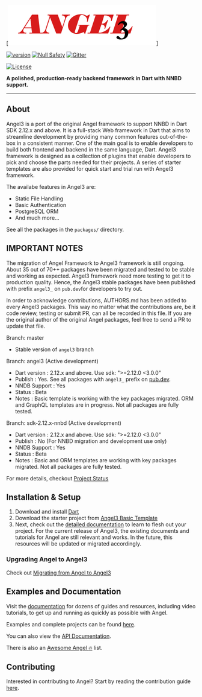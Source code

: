 [![Angel 3 Framework](./logo3.png)]

<!--- (https://angel-dart.dev) -->
[![version](https://img.shields.io/badge/pub-v4.0.0-brightgreen)](https://pub.dartlang.org/packages/framework)
[![Null Safety](https://img.shields.io/badge/null-safety-brightgreen)](https://dart.dev/null-safety)
[![Gitter](https://img.shields.io/gitter/room/nwjs/nw.js.svg)](https://gitter.im/angel_dart/discussion)

[![License](https://img.shields.io/github/license/dukefirehawk/angel)](https://github.com/dukefirehawk/angel/LICENSE)


**A polished, production-ready backend framework in Dart with NNBD support.**

-----
## About
Angel3 is a port of the original Angel framework to support NNBD in Dart SDK 2.12.x and above.
It is a full-stack Web framework in Dart that aims to streamline development by providing many common features out-of-the-box in a consistent manner. One of the main goal is to enable developers to build both frontend
and backend in the same language, Dart. Angel3 framework is designed as a collection of plugins that enable developers to pick and choose the parts needed for their projects. A series of starter templates are also provided for quick start and trial run with Angel3 framework.  

The availabe features in Angel3 are:
* Static File Handling
* Basic Authentication
* PostgreSQL ORM
* And much more...

See all the packages in the `packages/` directory.

## IMPORTANT NOTES
The migration of Angel Framework to Angel3 framework is still ongoing. About 35 out of 70++ packages have been migrated and tested to be stable and working as expected. Angel3 framework need more testing to get it to production quality. Hence, the Angel3 stable packages have been published with prefix `angel3_` on `pub.dev`for developers to try out.

In order to acknowledge contributions, AUTHORS.md has been added to every Angel3 packages. This way no matter what the contributions are, be it code review, testing or submit PR, can all be recorded in this file. If you are the original author of the original Angel packages, feel free to send a PR to update that file.

Branch: master
- Stable version of `angel3` branch

Branch: angel3 (Active development)
- Dart version : 2.12.x and above. Use sdk: ">=2.12.0 <3.0.0"
- Publish      : Yes. See all packages with `angel3_` prefix on [pub.dev](https://pub.dev/publishers/dukefirehawk.com/packages).
- NNDB Support : Yes
- Status       : Beta
- Notes        : Basic template is working with the key packages migrated. ORM and GraphQL templates are in progress. Not all packages are fully tested.

Branch: sdk-2.12.x-nnbd (Active development)
- Dart version : 2.12.x and above. Use sdk: ">=2.12.0 <3.0.0"
- Publish      : No (For NNBD migration and development use only)
- NNDB Support : Yes
- Status       : Beta
- Notes        : Basic and ORM templates are working with key packages migrated. Not all packages are fully tested.

For more details, checkout [Project Status](https://github.com/dukefirehawk/angel/wiki/Project-Status)

## Installation & Setup

1. Download and install [Dart](https://www.dartlang.org/)
2. Download the starter project from [Angel3 Basic Template](https://github.com/dukefirehawk/boilerplates/tree/angel3-basic)
3. Next, check out the [detailed documentation](https://docs.angel-dart.dev/v/2.x) to learn to flesh out your project. For the current release of Angel3, the existing documents and tutorials for Angel are still relevant and works. In the future, this resources will be updated or migrated accordingly.

<!---
Once you have [Dart](https://www.dartlang.org/) installed, bootstrapping a project is as simple as running a few shell commands:

Install the [Angel CLI](https://github.com/dukefirehawk/cli):

```bash
pub global activate --source git https://github.com/dukefirehawk/cli.git
```

Bootstrap a project:

```bash
angel init hello
```

You can even have your server run and be *hot-reloaded* on file changes:

```bash
dart --observe bin/dev.dart
```

(For CLI development only)Install Angel CLI

```bash
pub global activate --source path ./packages/cli
```
-->

### Upgrading Angel to Angel3

Check out [Migrating from Angel to Angel3](https://github.com/dukefirehawk/angel/wiki/Migrating-from-Angel-to-Angel3)

## Examples and Documentation
Visit the [documentation](https://docs.angel-dart.dev/v/2.x)
for dozens of guides and resources, including video tutorials,
to get up and running as quickly as possible with Angel.

Examples and complete projects can be found
[here](https://github.com/angel-dart/examples-v2).


You can also view the [API Documentation](http://www.dartdocs.org/documentation/angel_framework/latest).

There is also an [Awesome Angel :fire:](https://github.com/angel-dart/awesome-angel) list.

## Contributing
Interested in contributing to Angel? Start by reading the contribution guide [here](CONTRIBUTING.md).
